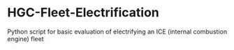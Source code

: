 # HGC-Fleet-Electrification
Python script for basic evaluation of electrifying an ICE (internal combustion engine) fleet

